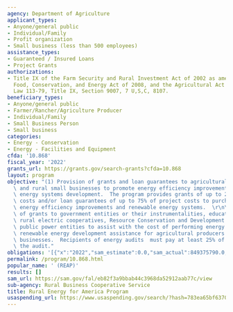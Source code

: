 ```yaml
---
agency: Department of Agriculture
applicant_types:
- Anyone/general public
- Individual/Family
- Profit organization
- Small business (less than 500 employees)
assistance_types:
- Guaranteed / Insured Loans
- Project Grants
authorizations:
- Title IX of the Farm Security and Rural Investment Act of 2002 as amended by the
  Food, Conservation, and Energy Act of 2008, and the Agricultural Act of 2014, Public
  Law 113-79, Title IX, Section 9007, 7 U,S,C, 8107.
beneficiary_types:
- Anyone/general public
- Farmer/Rancher/Agriculture Producer
- Individual/Family
- Small Business Person
- Small business
categories:
- Energy - Conservation
- Energy - Facilities and Equipment
cfda: '10.868'
fiscal_year: '2022'
grants_url: https://grants.gov/search-grants?cfda=10.868
layout: program
objective: "(1) Provision of grants and loan guarantees to agricultural producers\
  \ and rural small businesses to promote energy efficiency improvements and renewable\
  \ energy systems development.  The program provides grants of up to 25% of project\
  \ costs and/or loan guarantees of up to 75% of project costs to purchase and install\
  \ energy efficiency improvements and renewable energy systems.  \r\n\r\n(2) Provision\
  \ of grants to government entities or their instrumentalities, educational institutions,\
  \ rural electric cooperatives, Resource Conservation and Development Councils, and\
  \ public power entities to assist with the cost of performing energy audits and\
  \ renewable energy development assistance for agricultural producers and rural small\
  \ businesses.  Recipients of energy audits  must pay at least 25% of the cost of\
  \ the audit."
obligations: '[{"x":"2022","sam_estimate":0.0,"sam_actual":849375790.0,"usa_spending_actual":53234066.28},{"x":"2023","sam_estimate":711000000.0,"sam_actual":0.0,"usa_spending_actual":462933388.0},{"x":"2024","sam_estimate":711227000.0,"sam_actual":0.0,"usa_spending_actual":20683560.0}]'
permalink: /program/10.868.html
popular_name: ' (REAP)'
results: []
sam_url: https://sam.gov/fal/eb82f3a9bbab44c3968da52912aab77c/view
sub-agency: Rural Business Cooperative Service
title: Rural Energy for America Program
usaspending_url: https://www.usaspending.gov/search/?hash=783ea65bf6370ae1834c021c3efe6f36
---
```

